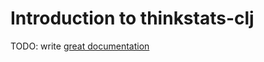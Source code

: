 # Introduction to thinkstats-clj

TODO: write [great documentation](http://jacobian.org/writing/what-to-write/)
